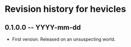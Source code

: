 # Revision history for hevicles

## 0.1.0.0 -- YYYY-mm-dd

* First version. Released on an unsuspecting world.
